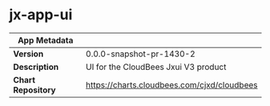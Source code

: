 # jx-app-ui

|App Metadata||
|---|---|
| **Version** | 0.0.0-snapshot-pr-1430-2 |
| **Description** | UI for the CloudBees Jxui V3 product |
| **Chart Repository** | https://charts.cloudbees.com/cjxd/cloudbees |
